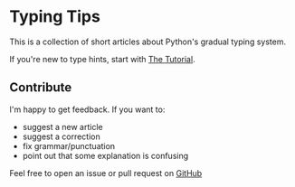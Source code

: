 # Typing Tips

This is a collection of short articles about Python's gradual typing system.

If you're new to type hints, start with [The Tutorial](tutorials/0-start-here/index.md).

## Contribute

I'm happy to get feedback. If you want to:

- suggest a new article
- suggest a correction
- fix grammar/punctuation
- point out that some explanation is confusing

Feel free to open an issue or pull request on [GitHub](https://github.com/decorator-factory/typing-tips)
